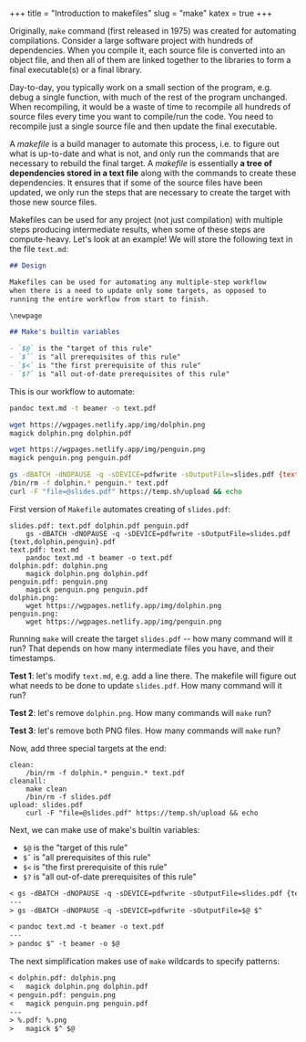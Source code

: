 +++
title = "Introduction to makefiles"
slug = "make"
katex = true
+++

Originally, `make` command (first released in 1975) was created for automating compilations. Consider a large
software project with hundreds of dependencies. When you compile it, each source file is converted into an
object file, and then all of them are linked together to the libraries to form a final executable(s) or a
final library.

Day-to-day, you typically work on a small section of the program, e.g. debug a single function, with much of
the rest of the program unchanged. When recompiling, it would be a waste of time to recompile all hundreds of
source files every time you want to compile/run the code. You need to recompile just a single source file and
then update the final executable.

A *makefile* is a build manager to automate this process, i.e. to figure out what is up-to-date and what is
not, and only run the commands that are necessary to rebuild the final target. A *makefile* is essentially **a
tree of dependencies stored in a text file** along with the commands to create these dependencies. It ensures
that if some of the source files have been updated, we only run the steps that are necessary to create the
target with those new source files.

Makefiles can be used for any project (not just compilation) with multiple steps producing intermediate
results, when some of these steps are compute-heavy. Let's look at an example! We will store the following
text in the file `text.md`:

```md
## Design

Makefiles can be used for automating any multiple-step workflow
when there is a need to update only some targets, as opposed to
running the entire workflow from start to finish.

\newpage

## Make's builtin variables

- `$@` is the "target of this rule"
- `$ˆ` is "all prerequisites of this rule"
- `$<` is "the first prerequisite of this rule"
- `$?` is "all out-of-date prerequisites of this rule"
```

This is our workflow to automate:

```sh
pandoc text.md -t beamer -o text.pdf

wget https://wgpages.netlify.app/img/dolphin.png
magick dolphin.png dolphin.pdf

wget https://wgpages.netlify.app/img/penguin.png
magick penguin.png penguin.pdf

gs -dBATCH -dNOPAUSE -q -sDEVICE=pdfwrite -sOutputFile=slides.pdf {text,dolphin,penguin}.pdf
/bin/rm -f dolphin.* penguin.* text.pdf
curl -F "file=@slides.pdf" https://temp.sh/upload && echo
```

First version of `Makefile` automates creating of `slides.pdf`:

```make
slides.pdf: text.pdf dolphin.pdf penguin.pdf
	gs -dBATCH -dNOPAUSE -q -sDEVICE=pdfwrite -sOutputFile=slides.pdf {text,dolphin,penguin}.pdf
text.pdf: text.md
	pandoc text.md -t beamer -o text.pdf
dolphin.pdf: dolphin.png
	magick dolphin.png dolphin.pdf
penguin.pdf: penguin.png
	magick penguin.png penguin.pdf
dolphin.png:
	wget https://wgpages.netlify.app/img/dolphin.png
penguin.png:
	wget https://wgpages.netlify.app/img/penguin.png
```

Running `make` will create the target `slides.pdf` -- how many command will it run? That depends on how many
intermediate files you have, and their timestamps.

**Test 1**: let's modify `text.md`, e.g. add a line there. The makefile will figure out what needs to be done
to update `slides.pdf`. How many command will it run?

**Test 2**: let's remove `dolphin.png`. How many commands will `make` run?

**Test 3**: let's remove both PNG files. How many commands will `make` run?

Now, add three special targets at the end:

```make
clean:
	/bin/rm -f dolphin.* penguin.* text.pdf
cleanall:
	make clean
	/bin/rm -f slides.pdf
upload: slides.pdf
	curl -F "file=@slides.pdf" https://temp.sh/upload && echo
```

Next, we can make use of make's builtin variables:

- `$@` is the "target of this rule"
- `$ˆ` is "all prerequisites of this rule"
- `$<` is "the first prerequisite of this rule"
- `$?` is "all out-of-date prerequisites of this rule"

```txt
< gs -dBATCH -dNOPAUSE -q -sDEVICE=pdfwrite -sOutputFile=slides.pdf {text,dolphin,penguin}.pdf
---
> gs -dBATCH -dNOPAUSE -q -sDEVICE=pdfwrite -sOutputFile=$@ $^
```
```txt
< pandoc text.md -t beamer -o text.pdf
---
> pandoc $^ -t beamer -o $@
```

The next simplification makes use of `make` wildcards to specify patterns:

```txt
< dolphin.pdf: dolphin.png
< 	magick dolphin.png dolphin.pdf
< penguin.pdf: penguin.png
< 	magick penguin.png penguin.pdf
---
> %.pdf: %.png
> 	magick $^ $@
```
